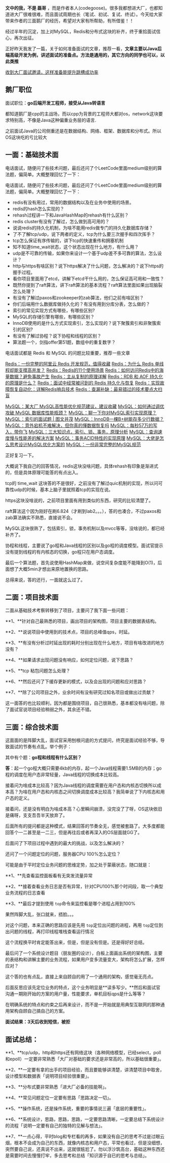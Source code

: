 **文中的我，不是 磊哥** ，而是作者本人(codegoose)。很多我都想进大厂，也都知道进大厂很难很难，而且面试周期也长（笔试、初试、复试、终试）。今天给大家带来作者的三面鹅厂的经历，希望对大家有所帮助，有所借鉴！！

经过半年的沉淀，加上对MySQL，Redis和分布式这块的补齐，终于重拾面试信心，再次出征。

正好昨天我发了一篇，关于如何准备面试的文章，推荐一看，**文章主要以Java后端高级开发为例，讲述面试的准备点。方法是通用的，其它方向的同学也可以，以此类推**

[收到大厂面试邀请，这样准备能提升跳槽成功率](https://mp.weixin.qq.com/s?__biz=MzA3MTUzOTcxOQ==&mid=2452967284&idx=1&sn=b977dfd3df440b039dd41e8dc1eb16d0&scene=21#wechat_redirect)

## 鹅厂职位

面试职位：**go后端开发工程师，接受从Java转语言**

都知道鹅厂是cpp的主战场，而以cpp为背景的工程师大都对os，network这块要求特别高，不像是Java这种偏重业务层的语言.

之前面试Java的公司侧重还是在数据结构、网络、框架、数据库和分布式。所以OS这块吃的亏比较大

## 一面：基础技术面

电话面试，随便问了些技术问题，最后还问了个LeetCode里面medium级别的算法题，偏简单。大概整理回忆了一下：

电话面试，随便问了些技术问题，最后还问了个LeetCode里面medium级别的算法题，偏简单。大概整理回忆了一下：

- redis有没有用过，常用的数据结构以及在业务中使用的场景。
- redis的hash怎么实现的？
- rehash过程讲一下和JavaHashMap的rehash有什么区别？
- redis cluster有没有了解过，怎么做到高可用的？
- 说说redis的持久化机制，为啥不能用redis做专门的持久化数据库存储？
- 了不了解tcp/udp，说下两者的定义，tcp为什么要三次握手和四次挥手？
- tcp怎么保证有序传输的，讲下tcp的快速重传和拥塞机制
- 知不知道time_wait状态，这个状态出现在什么地方，有什么用？
- udp是不可靠的传输，如果你来设计一个基于udp差不多可靠的算法，怎么设计？
- http与https有啥区别？说下https解决了什么问题，怎么解决的？说下https的握手过程。
- 看你项目里面用了etcd，讲解下etcd干什么用的，怎么保证高可用和一致性？
- 既然你提到了raft算法，讲下raft算法的基本流程？raft算法里面如果出现脑裂怎么处理？
- 有没有了解过paxos和zookeeper的zab算法，他们之前有啥区别？
- 你们后端用什么数据库做持久化的？有没有用到分库分表，怎么做的？
- 索引的常见实现方式有哪些，有哪些区别?
- MySQL的存储引擎有哪些，有哪些区别？
- InnoDB使用的是什么方式实现索引，怎么实现的？说下聚簇索引和非聚簇索引的区别?
- 有没有了解过协程？说下协程和线程的区别？
- 算法题一个，剑指offer第51题，数组中的重复数字？

电话面试都是 Redis 和 MySQL 的问题比较重要，推荐一些文章

[Redis：一份完整的阿里云 Redis 开发规范，值得收藏](http://mp.weixin.qq.com/s?__biz=MzA3MTUzOTcxOQ==&mid=2452966197&idx=1&sn=a7015e1bfe472fe063cc86ba2b3fc1de&chksm=88ede65dbf9a6f4b6edbec2091e7b0a7be8aeed0ce389b3722831dffb1d46a39c71ff82fe423&token=74345955&lang=zh_CN&scene=21#wechat_redirect) 
[Redis：为什么 Redis 单线程却能支撑高并发？](http://mp.weixin.qq.com/s?__biz=MzA3MTUzOTcxOQ==&mid=2452966220&idx=1&sn=cf14b435892a2d86b2eaf7054b38b540&chksm=88ede624bf9a6f3286cec8e10d8ec90084519a6daf9c828e21018e1e10643067cd63713e8c27&token=74345955&lang=zh_CN&scene=21#wechat_redirect) 
[Redis：Redis的11个使用场景](https://mp.weixin.qq.com/s?__biz=MzA3MTUzOTcxOQ==&mid=2452966392&idx=2&sn=71d5f0eeb9b1fb16bf8caa3164193b95&scene=21#wechat_redirect) 
[Redis：如何访问Redis中的海量数据？避免事故产生](https://mp.weixin.qq.com/s?__biz=MzA3MTUzOTcxOQ==&mid=2452966926&idx=1&sn=325e146ab3cd6246592be4cf298c466b&scene=21#wechat_redirect) 
[Redis：主从复制的原理详解](http://mp.weixin.qq.com/s?__biz=MzA3MTUzOTcxOQ==&mid=2452966010&idx=1&sn=7f8b119a9eb64b2ce1e9de1148de807a&chksm=88ede712bf9a6e04278d204f7c682341f71788c0f757912bfe8a470b08d424be2dd294322c0a&scene=21#wechat_redirect) 
[Redis：RDB 和 AOF 持久化的原理是什么？](http://mp.weixin.qq.com/s?__biz=MzA3MTUzOTcxOQ==&mid=2452965876&idx=1&sn=8e652ab31b628af89b275cf8f25544ef&chksm=88ede49cbf9a6d8a10231e1dde14976a6cfdfd08778783bfede076c935158895fa99159ec754&scene=21#wechat_redirect) 
[Redis：面试中经常被问到的 Redis 持久化与恢复](http://mp.weixin.qq.com/s?__biz=MzA3MTUzOTcxOQ==&mid=2452965797&idx=1&sn=dc1cc6dad0d589148d5d6147705cfc38&chksm=88ede4cdbf9a6ddb775e3861ce6fc9a50eefe2d00eed69877e5ecf9cef94a6342fecaa3979c2&scene=21#wechat_redirect) 
[Redis：实现故障恢复自动化：详解Redis哨兵技术](http://mp.weixin.qq.com/s?__biz=MzA3MTUzOTcxOQ==&mid=2452966114&idx=1&sn=28f6f7edfd740a6db251cc22c1ca1e6e&chksm=88ede78abf9a6e9c81a61475543db86c1ab4af4af2b98647bff5481e74477bdd296ae6e9aeb2&scene=21#wechat_redirect) 
[Redis：查漏补缺：最易错过的技术要点大扫盲](http://mp.weixin.qq.com/s?__biz=MzA3MTUzOTcxOQ==&mid=2452966087&idx=1&sn=0e1084c59b8b062454372aa1c75f05d9&chksm=88ede7afbf9a6eb9c2f492ad633a5a693635734da7472d74bff39e091f6786ae4c394ab703d2&scene=21#wechat_redirect)

[MySQL：某大厂 MySQL高性能优化规范建议，建议收藏](https://mp.weixin.qq.com/s?__biz=MzA3MTUzOTcxOQ==&mid=2452967179&idx=1&sn=d3dd74c013ee0e64ac7be94291d656e8&scene=21#wechat_redirect) 
[MySQL：如何通过调优攻破 MySQL 数据库性能瓶颈？](http://mp.weixin.qq.com/s?__biz=MzA3MTUzOTcxOQ==&mid=2452966915&idx=1&sn=19f27c3157d36af7885850462b71915f&chksm=88ede36bbf9a6a7d29b33645111e4a489bd293fa9061e9b82bbf21040260832917b63f0a0440&token=2044033079&lang=zh_CN&scene=21#wechat_redirect) 
[MySQL：聊一下你对MySQL索引实现原理？](http://mp.weixin.qq.com/s?__biz=MzA3MTUzOTcxOQ==&mid=2452966518&idx=1&sn=3c5fa955fc2cb021357e3226ddb886e0&chksm=88ede11ebf9a6808737949696df223293f6055c5868dd4f673ced1be6a8f517286187d9fb8c3&token=2044033079&lang=zh_CN&scene=21#wechat_redirect) 
[MySQL：索引的面试题 | 图文并茂](http://mp.weixin.qq.com/s?__biz=MzA3MTUzOTcxOQ==&mid=2452966459&idx=1&sn=91fd510de84bed68067bfcf94808f2ae&chksm=88ede153bf9a6845da55c1898a63201ad5f909380683d31f8285e1fcf7253433ddb5c08a63ee&token=2044033079&lang=zh_CN&scene=21#wechat_redirect) 
[MySQL：InnoDB一棵B+树能存多少行数据？](http://mp.weixin.qq.com/s?__biz=MzA3MTUzOTcxOQ==&mid=2452966442&idx=1&sn=f1a4c5be7ff12b08b74beffe6038a218&chksm=88ede142bf9a685488014c723075fd17fed150124ac4033936c333db826b3d9d551ad70c84c3&token=2044033079&lang=zh_CN&scene=21#wechat_redirect) 
[MySQL：意外宕机不难解决，但你真的懂数据恢复吗](http://mp.weixin.qq.com/s?__biz=MzA3MTUzOTcxOQ==&mid=2452966144&idx=1&sn=d95a5ad3ba6c1fe42318711376c708d0&chksm=88ede668bf9a6f7e80eab7a09125c57566c20e689daff3c9bf8cddfa0f53a499e711a08189de&scene=21#wechat_redirect) 
[MySQL：每秒57万的写入，带你飞](http://mp.weixin.qq.com/s?__biz=MzA3MTUzOTcxOQ==&mid=2452966133&idx=1&sn=6a8a239de761e7257d00451901478557&chksm=88ede79dbf9a6e8bfa97f29c852d0bd6c3d39ddc71fbef9055ef406bff9856b795bdf335dc26&scene=21#wechat_redirect) 
[MySQL：三大知识点，索引、锁、事务，原理分析](http://mp.weixin.qq.com/s?__biz=MzA3MTUzOTcxOQ==&mid=2452966029&idx=1&sn=bc9ac7c300e031baef21e9333d549fe4&chksm=88ede7e5bf9a6ef310150acb1d9ce53bd91ff28c04a5fa9d1e5d63ff5125d2126abc5113ff86&scene=21#wechat_redirect) 
[MySQL：查询速度慢与性能差的解决方案](http://mp.weixin.qq.com/s?__biz=MzA3MTUzOTcxOQ==&mid=2452965838&idx=1&sn=deba44c2a2dd428ed6390cf0ccbc3fd4&chksm=88ede4a6bf9a6db06e5c70dc7de4719655e8138c281711433435ac0b4de74db3650ded390341&scene=21#wechat_redirect) 
[MySQL：事务ACID特性的实现原理](http://mp.weixin.qq.com/s?__biz=MzA3MTUzOTcxOQ==&mid=2452966046&idx=1&sn=252ced63d40fe3f0c62f7858b032cc4c&chksm=88ede7f6bf9a6ee0ca6ce4098fa3b69c070356d3cc07ffd003315167d75082cdf9f83e2d6c8a&scene=21#wechat_redirect) 
[MySQL：大佬是怎么思考设计MySQL优化方案的](http://mp.weixin.qq.com/s?__biz=MzA3MTUzOTcxOQ==&mid=2452966059&idx=2&sn=22a82125544a182a20a3b1fec3113ed0&chksm=88ede7c3bf9a6ed558acf519d9f48a31c0fdaf016a623525a334cd57891a3c5ad2a2ca1ddf19&scene=21#wechat_redirect) 
[MySQL：一份非常完整的MySQL规范](http://mp.weixin.qq.com/s?__biz=MzA3MTUzOTcxOQ==&mid=2452966104&idx=1&sn=611edde7f0b54ff6950f9d21afd616d7&chksm=88ede7b0bf9a6ea6f82236ff984867262290f493d95b75cce4bda80e228285f8cf1314b55de5&scene=21#wechat_redirect)

正好复习一下。

大概说下我自己的回答情况，redis这块没啥问题，具体rehash有印象是渐进式的，但是具体原理可能答的有点出入。

tcp的 time_wait 这块答的不是很好，之前没有了解过quic机制的实现，所以问可靠性udp的时候，基本上脑子里就照着tcp的实现在说。

https这块没啥说的，之前项目里面有用到类似的东西，研究的比较清楚了。

raft算法这个因为刚好在刷6.824（才刷到lab2。。。），答的也凑合，不过paxos和zab算法确实不熟悉，直接说不会。

MySQL这块很熟了，包括索引，锁，事务机制以及mvcc等等，没啥说的，都已经补齐了。

协程和线程，主要说了go程和Java线程的区别以及go程的调度模型。面试官提示没有提到线程的有内核态的切换，go程只在用户态调度。

最后一个算法题，首先说使用HashMap来做，说空间复杂度能不能降到O(1)，后面想了大概5min才想出来原地置换的思路。

总得来说，答的还行，一面就这么过了。

## 二面：项目技术面

二面从基础技术考察转移到了项目，主要问了我下面一些问题：

**1、**针对自己最熟悉的项目，画出项目的架构图，项目主要的数据表结构。

**2、**说说项目中使用到的技术点，项目的总峰值qps，时延。

**3、**有没有分析过时延出现的耗时分别出现在什么地方，项目有啥改进的地方没有？

**4、**如果请求出现问题没有响应，如何定位问题，说下思路？

**5、**tcp 粘包问题怎么处理？

**6、**然后还问了下缓存更新的模式，以及会出现的问题和应对思路？

**7、**除了公司项目之外，业余时间有没有研究过知名项目或做出过贡献？

这一面答的也比较顺利，因为都是围绕项目，自己很熟悉，基本都没有啥问题，除了面试官说项目经验稍弱之外，其余还不错。

## 三面：综合技术面

这面面的是阵脚大乱，面试官采用刨根问底的方式提问，终究是面试经验不够，导致面试的节奏有点乱。举个例子：

其中有个题：**go程和线程有什么区别？**

**答**：起一个go程大概只需要4kb的内存，起一个Java线程需要1.5MB的内存；go程的调度在用户态非常轻量，Java线程的切换成本比较高。

接着问为啥成本比较高？因为Java线程的调度需要在用户态和内核态切换所以成本高？为啥在用户态和内核态之间切换调度成本比较高？我简单说了下内核态和用户态的定义。

接着问，还是没有明白为啥成本高？心里瞬间崩溃，没完没了了呀，OS这块依旧是痛呀，支支吾吾半天放弃了。

后面所有的提问都是这种模式，结果回答的节奏全无，感觉被套路了。大多度都能回答个一二甚至是一二三，但是再往后或者再深入的OS层面就GG了。

后面问了下项目过程中遇到的最大的挑战，以及怎么解决的？

还问了一个问题定位的问题，服务器CPU 100%怎么定位？

可能是由于平时定位业务问题的思维定势，加之处于蒙蔽状态，随口就是：

**1、**先查看监控面板看有无突发流量异常

**2、**接着查看业务日志是否有异常，针对CPU100%那个时间段，取一个典型业务流程的日志查看

**3、**最后才提到使用 `top`命令来监控看是哪个进程占用到100%

果然阵脚大乱，张口就来，捂脸。。。

对这个问题，本来正确的思路应该是先用 `top`定位出问题的进程，再用 `top`定位到出问题的线程，再打印线程堆栈查看运行情况

这个流程换平时肯定能答出来，但是，但是没有但是。还是得好好总结。

最后问了一个系统设计题目（朋友圈的设计），白板上面画出系统的架构图，主要的表结构和讲解主要的业务流程，如果用户变多流量变大，架构将怎么扩展，怎样应对？

这个答的也有点乱，直接上来自顾自的用了一个通用的架构，感觉毫无亮点。

后面反思应该先定位业务的特点，这个业务明显是**读多写少。**然后和面试官沟通一期刚开始的方案的用户量，性能要求，单机目标qps是什么等等？

在明确系统的特点和约束之后再来设计，而不是一开始就是用典型互联网的那种通用架构自顾自己搞自己的方案。

**面试结果：3天后收到短信，被拒**

## 面试总结：

**1、**tcp/udp，http和https还有网络这块（各种网络模型，已经select，poll和epoll）一定要非常熟悉「大厂对基础的要求还是非常高的，所以基础很重要」。

**2、**一定要有拿的出手的项目经验，而且要能够讲清楚，讲清楚项目中取舍，设计模型和数据表「说明项目经验很重要」。

**3、**分布式要非常熟悉「进大厂必备的技能啊」。

**4、**常见问题定位一定要有思路「思路决定一切」。

**5、**操作系统，还是操作系统，重要的事情说三遍「底层的重要性」。

**6、**系统设计，思路，思路，思路，一定要思路清晰，一定要总结下系统设计的流程「说明一定要有自己的独特的见解与想法」。

**7、**一点心得，平时blog和专栏看的再多，如果没有自己的思考不过是过眼云烟，根本不会成为自己的东西，就像内核态和用户态，平常也看过，但是没细想，突然要自己说，还真说不出来，这就很尴尬了。勿以浮沙筑高台，基础这种东西还是需要时间去慢慢打牢，多去思考和总结「知识源于自已的思考与总结」。